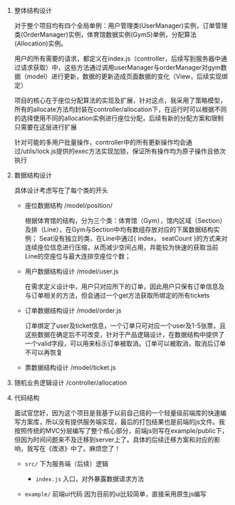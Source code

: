 

1. 整体结构设计

    对于整个项目均有四个全局单例：用户管理类(UserManager)实例，订单管理类(OrderManager)实例，体育馆数据实例(GymS)单例，分配算法(Allocation)实例。
    
    用户的所有需要的请求，都定义在index.js（controller，后续写到服务器中通过请求获取）中，这些方法通过调用userManager与orderManager对gym数据（model）进行更新，数据的更新造成页面数据的变化（View，后续实现绑定）

    项目的核心在于座位分配算法的实现及扩展，针对这点，我采用了策略模型，所有的allocate方法均封装在controller/allocation下，在运行时可以根据不同的选择使用不同的allocation实例进行座位分配，后续有新的分配方案和限制只需要在这层进行扩展

    针对可能的多用户批量操作，controller中的所有更新操作均会通过/utils/lock.js提供的exec方法实现加锁，保证所有操作均为原子操作且依次执行

1. 数据结构设计

    具体设计考虑写在了每个类的开头

    - 座位数据结构 /model/position/
     
        根据体育馆的结构，分为三个类：体育馆（Gym），馆内区域（Section）及排（Line），在Gym与Section中均有数组存放对应的下属数据结构实例；
        Seat没有独立的类，在Line中通过{ index， seatCount }的方式来对连续座位信息进行压缩，从而减少空间占用，并能较为快速的获取当前Line的空座位与最大连排空座位个数；

    - 用户数据结构设计 /model/user.js

        在需求定义设计中，用户只对应所下的订单，因此用户只保有订单信息及与订单相关的方法，但会通过一个get方法获取所绑定的所有tickets

    - 订单数据结构设计 /model/order.js

        订单绑定了user及ticket信息，一个订单只可对应一个user及1-5张票，且这些数据在确定后不可改变，针对于产品逻辑设计，在数据结构中提供了一个valid字段，可以用来标示订单被取消。订单可以被取消，取消后订单不可以再恢复

    - 票数据结构设计 /model/ticket.js

1. 随机业务逻辑设计 /controller/allocation

1. 代码结构

    面试官您好，因为这个项目是我基于以前自己搭的一个轻量级前端库的快速编写方案库，所以没有提供服务端实现，最后的打包结果也是前端的js文件。我按照传统的MVC分层编写了整个核心部分，前端js则写在example/public下，但因为时间问题来不及迁移到server上了。具体的后续迁移方案和对应的影响，我写在《改进》中了。麻烦您了！
    
    - `src/` 下为服务端（后续）逻辑
        - `index.js` 入口，对外暴露数据请求方法

    - `example/` 前端ui代码 因为目前的ui比较简单，直接采用原生js编写

